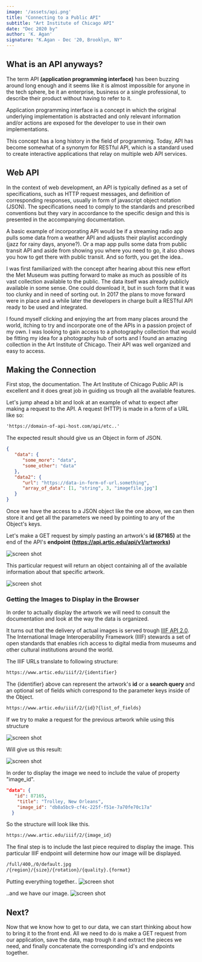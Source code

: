 ```yaml
---
image: '/assets/api.png'
title: "Connecting to a Public API"
subtitle: "Art Institute of Chicago API"
date: "Dec 2020 by"
author: 'K. Agan'
signature: "K.Agan - Dec '20, Brooklyn, NY"
---
```


## What is an API anyways?
The term API **(application programming interface)** has been buzzing around long enough and it seems like it is almost impossible for anyone in the tech sphere, be it an enterprise, business or a single professional, to describe their product without having to refer to it. 

Application programming interface is a concept in which the original underlying implementation is abstracted and only relevant information and/or actions are exposed for the developer to use in their own implementations. 

This concept has a long history in the field of programming. Today, API has become somewhat of a synonym for RESTful API, which is a standard used to create interactive applications that relay on multiple web API services. 

## Web API
In the context of web development, an API is typically defined as a set of specifications, such as HTTP request messages, and definition of corresponding responses, usually in form of javascript object notation (JSON). The specifications need to comply to the standards and prescribed conventions but they vary in accordance to the specific design and this is presented in the accompanying documentation. 

A basic example of incorporating API would be if a streaming radio app pulls some data from a weather API and adjusts their playlist accordingly (jazz for rainy days, anyone?). Or a map app pulls some data from public transit API and aside from showing you where you need to go, it also shows you how to get there with public transit. And so forth, you get the idea..

I was first familiarized with the concept after hearing about this new effort the Met Museum was putting forward to make as much as possible of its vast collection available to the public. The data itself was already publicly available in some sense. One could download it, but in such form that it was too clunky and in need of sorting out. In 2017 the plans to move forward were in place and a while later the developers in charge built a RESTful API ready to be used and integrated.

I found myself clicking and enjoying the art from many places around the world, itching to try and incorporate one of the APIs in a passion project of my own. I was looking to gain access to a photography collection that would be fitting my idea for a photography hub of sorts and I found an amazing collection in the Art Institute of Chicago. Their API was well organized and easy to access.

## Making the Connection

First stop, the documentation. The Art Institute of Chicago Public API is excellent and it does great job in guiding us trough all the available features.

Let's jump ahead a bit and look at an example of what to expect after making a request to the API. A request (HTTP) is made in a form of a URL like so:

```html
'https://domain-of-api-host.com/api/etc..'
```
The expected result should give us an Object in form of JSON.

```json
{
   "data": {
      "some_more": "data",
      "some_other": "data"
   },
   "data2": {
      "url": "https://data-in-form-of-url.something",
      "array_of_data": [1, "string", 3, "imagefile.jpg"]
   }
}
```
Once we have the access to a JSON object like the one above, we can then store it and get all the parameters we need by pointing to any of the Object's keys.

Let's make a GET request by simply pasting an artwork's **id (87165)** at the end of the API's **endpoint (https://api.artic.edu/api/v1/artworks)**

![screen shot](/assets/content/posts/aic_api_article/browser_get.png)

This particular request will return an object containing all of the available information about that specific artwork.

![screen shot](/assets/content/posts/aic_api_article/browser_get_body.png)

### Getting the Images to Display in the Browser

In order to actually display the artwork we will need to consult the documentation and look at the way the data is organized. 

It turns out that the delivery of actual images is served trough [IIIF API 2.0](https://iiif.io/api/image/2.0/). The International Image Interoperability Framework (IIIF) stewards a set of open standards that enables rich access to digital media from museums and other cultural institutions around the world.

The IIIF URLs translate to following structure:

```html
https://www.artic.edu/iiif/2/{identifier}
```
The {identifier} above can represent the artwork's **id** or a **search query** and an optional set of fields which correspond to the parameter keys inside of the Object.

```html
https://www.artic.edu/iiif/2/{id}?{list_of_fields}
```
If we try to make a request for the previous artwork while using this structure

![screen shot](/assets/content/posts/aic_api_article/browser_get_frank.png)

Will give us this result:

![screen shot](/assets/content/posts/aic_api_article/browser_get_frank_body.png)

In order to display the image we need to include the value of property "image_id".

```json
"data": {
   "id": 87165,
    "title": "Trolley, New Orleans",
    "image_id": "db8a5bc9-cf4c-225f-f51e-7a70fe70c17a"
  }
```
So the structure will look like this.

```html
https://www.artic.edu/iiif/2/{image_id}
```

The final step is to include the last piece required to display the image. This particular IIIF endpoint will determine how our image will be displayed. 

```html
/full/400,/0/default.jpg
/{region}/{size}/{rotation}/{quality}.{format}
```
Putting everything together..
![screen shot](/assets/content/posts/aic_api_article/browser_get_image.png)

..and we have our image.
![screen shot](/assets/content/posts/aic_api_article/browser_get_image_body.jpg)

## Next?

Now that we know how to get to our data, we can start thinking about how to bring it to the front end. All we need to do is make a GET request from our application, save the data, map trough it and extract the pieces we need, and finally concatenate the corresponding id's and endpoints together.
